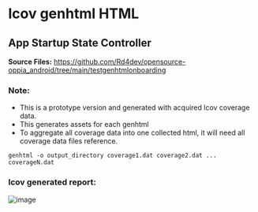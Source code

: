 # lcov genhtml HTML

## App Startup State Controller
**Source Files:** https://github.com/Rd4dev/opensource-oppia_android/tree/main/testgenhtmlonboarding

### Note: 
- This is a prototype version and generated with acquired lcov coverage data.
- This generates assets for each genhtml
- To aggregate all coverage data into one collected html, it will need all coverage data files reference.
```
genhtml -o output_directory coverage1.dat coverage2.dat ... coverageN.dat
```
### lcov generated report:
![image](https://github.com/Rd4dev/opensource-oppia_android/assets/122200035/c35afe59-25a9-4a7f-ac3a-b8653c282a20)
